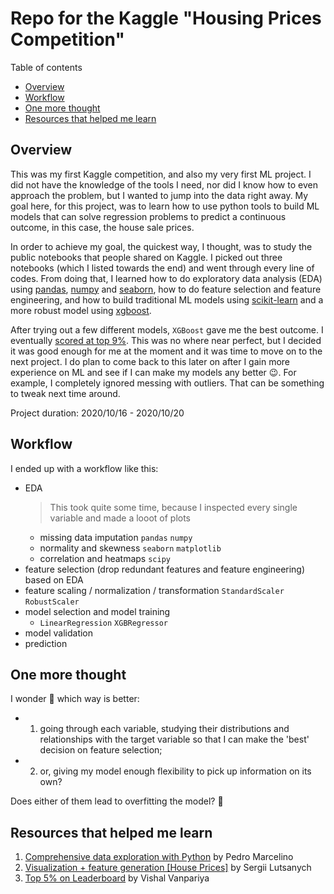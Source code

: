 # Repo for the Kaggle "Housing Prices Competition"

Table of contents
- [Overview](#1)
- [Workflow](#2)
- [One more thought](#3)
- [Resources that helped me learn](#4)


## Overview <a id="1"></a>
This was my first Kaggle competition, and also my very first ML project. I did not have the knowledge of the tools I need, nor did I know how to even approach the problem, but I wanted to jump into the data right away. My goal here, for this project, was to learn how to use python tools to build ML models that can solve regression problems to predict a continuous outcome, in this case, the house sale prices.

In order to achieve my goal, the quickest way, I thought, was to study the public notebooks that people shared on Kaggle. I picked out three notebooks (which I listed towards the end) and went through every line of codes. From doing that, I learned how to do exploratory data analysis (EDA) using [pandas](https://pandas.pydata.org/), [numpy](https://numpy.org/) and [seaborn](https://seaborn.pydata.org/), how to do feature selection and feature engineering, and how to build traditional ML models using [scikit-learn](https://scikit-learn.org/stable/) and a more robust model using [xgboost](https://xgboost.readthedocs.io/en/latest/).

After trying out a few different models, `XGBoost` gave me the best outcome. I eventually [scored at top 9%](https://www.kaggle.com/zhangyang2020/competitions). This was no where near perfect, but I decided it was good enough for me at the moment and it was time to move on to the next project. I do plan to come back to this later on after I gain more experience on ML and see if I can make my models any better :wink:. For example, I completely ignored messing with outliers. That can be something to tweak next time around.

Project duration: 2020/10/16 - 2020/10/20

## Workflow <a id="2"></a>
I ended up with a workflow like this:
  - EDA
    > This took quite some time, because I inspected every single variable and made a looot of plots
    - missing data imputation `pandas` `numpy`
    - normality and skewness `seaborn` `matplotlib`
    - correlation and heatmaps `scipy`
  - feature selection (drop redundant features and feature engineering) based on EDA
  - feature scaling / normalization / transformation `StandardScaler` `RobustScaler`
  - model selection and model training
    - `LinearRegression` `XGBRegressor`
  - model validation
  - prediction

## One more thought <a id="3"></a>
I wonder :thinking: which way is better:
 - 1. going through each variable, studying their distributions and relationships with the target variable so that I can make the 'best' decision on feature selection;
 - 2. or, giving my model enough flexibility to pick up information on its own?
 
 Does either of them lead to overfitting the model? :thinking:
  
## Resources that helped me learn <a id="4"></a>

1. [Comprehensive data exploration with Python](https://www.kaggle.com/pmarcelino/comprehensive-data-exploration-with-python) by Pedro Marcelino
2. [Visualization + feature generation [House Prices]](https://www.kaggle.com/drsergio/visualization-feature-generation-house-prices) by Sergii Lutsanych
3. [Top 5% on Leaderboard](https://www.kaggle.com/vishalvanpariya/top-5-on-leaderboard) by Vishal Vanpariya

